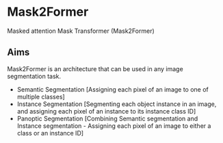 # Mask2Former

Masked attention Mask Transformer (Mask2Former)

## Aims

Mask2Former is an architecture that can be used in any image segmentation task.
- Semantic Segmentation
  [Assigning each pixel of an image to one of multiple classes]
- Instance Segmentation
  [Segmenting each object instance in an image, and assigning each pixel of an instance to its instance class ID]
- Panoptic Segmentation
  [Combining Semantic segmentation and Instance segmentation - Assigning each pixel of an image to either a class or an instance ID]

